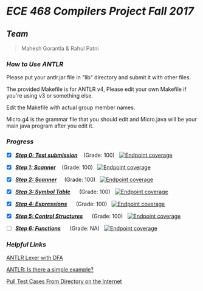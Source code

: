 # ***ECE 468 Compilers Project Fall 2017***

## ***Team***
> Mahesh Gorantla & Rahul Patni

### ***How to Use ANTLR***
Please put your antlr.jar file in "lib" directory
and submit it with other files.

The provided Makefile is for ANTLR v4,
Please edit your own Makefile if you're using v3 or something else.

Edit the Makefile with actual group member names.

Micro.g4 is the grammar file that you should edit and Micro.java will be your main java program after you edit it.

### ***Progress***
- [x] [***Step 0: Test submission***](https://github.com/ECE468/468project-just-in-time-droids/tree/step0-submission)&nbsp;&nbsp;&nbsp;&nbsp;(Grade: 100)&nbsp;&nbsp; [![Endpoint coverage](http://progressed.io/bar/100?title=done)](#progress)
- [x] [***Step 1: Scanner***](https://github.com/ECE468/468project-just-in-time-droids/tree/step1-submission)&nbsp;&nbsp;&nbsp;&nbsp;(Grade: 100)&nbsp;&nbsp; [![Endpoint coverage](http://progressed.io/bar/100?title=done)](#progress)
- [x] [***Step 2: Scanner***](https://github.com/ECE468/468project-just-in-time-droids/tree/step2-submission)&nbsp;&nbsp;&nbsp;&nbsp; (Grade: 100) &nbsp;&nbsp;[![Endpoint coverage](http://progressed.io/bar/100?title=done)](#progress)
- [x] [***Step 3: Symbol Table***](https://github.com/ECE468/468project-just-in-time-droids/tree/step3-submission) &nbsp;&nbsp;&nbsp;&nbsp; (Grade: 100) &nbsp;&nbsp;[![Endpoint coverage](http://progressed.io/bar/100?title=done)](#progress)
- [x] [***Step 4: Expressions***](https://github.com/ECE468/468project-just-in-time-droids/tree/step4-submission) &nbsp;&nbsp;&nbsp;&nbsp; (Grade: 100) &nbsp;&nbsp;[![Endpoint coverage](http://progressed.io/bar/100?title=done)](#progress)
- [x] [***Step 5: Control Structures***](https://github.com/ECE468/468project-just-in-time-droids/tree/step5-submission) &nbsp;&nbsp;&nbsp;&nbsp; (Grade: 100) &nbsp;&nbsp;[![Endpoint coverage](http://progressed.io/bar/100?title=done)](#progress)
- [ ] [***Step 6: Functions***](https://github.com/ECE468/468project-just-in-time-droids/tree/step6-submission) &nbsp;&nbsp;&nbsp;&nbsp; (Grade: NA) &nbsp;&nbsp;[![Endpoint coverage](http://progressed.io/bar/50?title=in_progress)](#in_progress)


### ***Helpful Links***
[ANTLR Lexer with DFA](http://web.mit.edu/dmaze/school/6.824/antlr-2.7.0/doc/lexer.html#dfacompare)

[ANTLR: Is there a simple example?](https://stackoverflow.com/questions/1931307/antlr-is-there-a-simple-example)

[Pull Test Cases From Directory on the Internet](https://stackoverflow.com/questions/273743/using-wget-to-recursively-fetch-a-directory-with-arbitrary-files-in-it)
